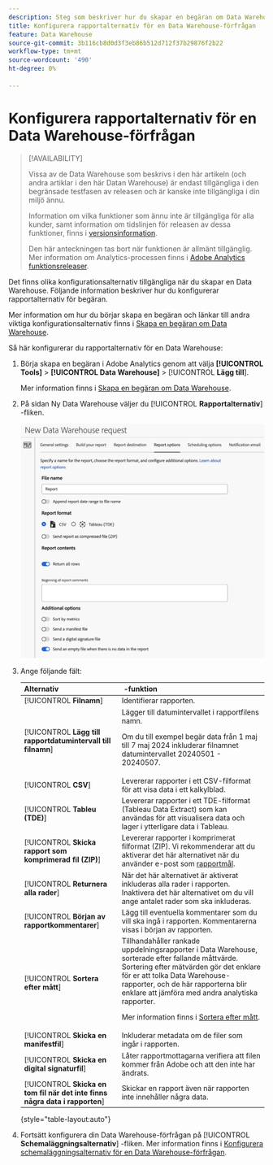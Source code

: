 ```yaml
---
description: Steg som beskriver hur du skapar en begäran om Data Warehouse.
title: Konfigurera rapportalternativ för en Data Warehouse-förfrågan
feature: Data Warehouse
source-git-commit: 3b116cb8d0d3f3eb86b512d712f37b29876f2b22
workflow-type: tm+mt
source-wordcount: '490'
ht-degree: 0%

---
```


# Konfigurera rapportalternativ för en Data Warehouse-förfrågan

>[!AVAILABILITY]
>
>Vissa av de Data Warehouse som beskrivs i den här artikeln (och andra artiklar i den här Datan Warehouse) är endast tillgängliga i den begränsade testfasen av releasen och är kanske inte tillgängliga i din miljö ännu.
>
>Information om vilka funktioner som ännu inte är tillgängliga för alla kunder, samt information om tidslinjen för releasen av dessa funktioner, finns i [versionsinformation](/help/release-notes/latest.md).
>
>Den här anteckningen tas bort när funktionen är allmänt tillgänglig. Mer information om Analytics-processen finns i [Adobe Analytics funktionsreleaser](/help/release-notes/releases.md).

Det finns olika konfigurationsalternativ tillgängliga när du skapar en Data Warehouse. Följande information beskriver hur du konfigurerar rapportalternativ för begäran.

Mer information om hur du börjar skapa en begäran och länkar till andra viktiga konfigurationsalternativ finns i [Skapa en begäran om Data Warehouse](/help/export/data-warehouse/create-request/t-dw-create-request.md).

Så här konfigurerar du rapportalternativ för en Data Warehouse:

1. Börja skapa en begäran i Adobe Analytics genom att välja **[!UICONTROL Tools]** > **[!UICONTROL Data Warehouse]** > [!UICONTROL **Lägg till**].

   Mer information finns i [Skapa en begäran om Data Warehouse](/help/export/data-warehouse/create-request/t-dw-create-request.md).

1. På sidan Ny Data Warehouse väljer du [!UICONTROL **Rapportalternativ**] -fliken.

   ![Målflik för rapport](assets/dw-report-options.png) <!-- update screenshot to include Sort by metrics -->

1. Ange följande fält:

   | Alternativ |  -funktion |
   |---------|----------|
   | [!UICONTROL **Filnamn**] | Identifierar rapporten. |
   | [!UICONTROL **Lägg till rapportdatumintervall till filnamn**] | Lägger till datumintervallet i rapportfilens namn. <p>Om du till exempel begär data från 1 maj till 7 maj 2024 inkluderar filnamnet datumintervallet 20240501 - 20240507.</p> |
   | [!UICONTROL **CSV**] | Levererar rapporter i ett CSV-filformat för att visa data i ett kalkylblad. |
   | [!UICONTROL **Tableu (TDE)**] | Levererar rapporter i ett TDE-filformat (Tableau Data Extract) som kan användas för att visualisera data och lager i ytterligare data i Tableau. |
   | [!UICONTROL **Skicka rapport som komprimerad fil (ZIP)**] | Levererar rapporter i komprimerat filformat (ZIP). Vi rekommenderar att du aktiverar det här alternativet när du använder e-post som [rapportmål](/help/export/data-warehouse/create-request/dw-request-report-destinations.md). |
   | [!UICONTROL **Returnera alla rader**] | När det här alternativet är aktiverat inkluderas alla rader i rapporten. Inaktivera det här alternativet om du vill ange antalet rader som ska inkluderas. |
   | [!UICONTROL **Början av rapportkommentarer**] | Lägg till eventuella kommentarer som du vill ska ingå i rapporten. Kommentarerna visas i början av rapporten. |
   | [!UICONTROL **Sortera efter mått**] | Tillhandahåller rankade uppdelningsrapporter i Data Warehouse, sorterade efter fallande måttvärde. Sortering efter mätvärden gör det enklare för er att tolka Data Warehouse-rapporter, och de här rapporterna blir enklare att jämföra med andra analytiska rapporter.<p>Mer information finns i [Sortera efter mått](/help/export/data-warehouse/sorting-by-metric.md).</p> |
   | [!UICONTROL **Skicka en manifestfil**] | Inkluderar metadata om de filer som ingår i rapporten.<!-- What kind of metadata is included in the manifest file? --> |
   | [!UICONTROL **Skicka en digital signaturfil**] | Låter rapportmottagarna verifiera att filen kommer från Adobe och att den inte har ändrats. |
   | [!UICONTROL **Skicka en tom fil när det inte finns några data i rapporten**] | Skickar en rapport även när rapporten inte innehåller några data. |

   {style="table-layout:auto"}

1. Fortsätt konfigurera din Data Warehouse-förfrågan på [!UICONTROL **Schemaläggningsalternativ**] -fliken. Mer information finns i [Konfigurera schemaläggningsalternativ för en Data Warehouse-förfrågan](/help/export/data-warehouse/create-request/dw-request-scheduling.md).